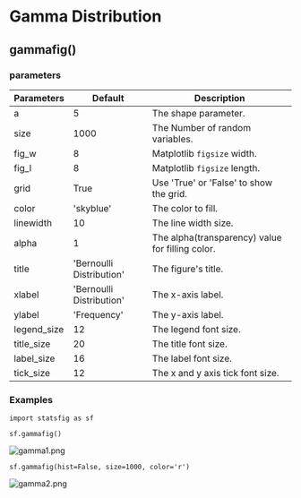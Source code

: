 # Gamma Distribution

## gammafig()    

### parameters

| Parameters  | Default                  | Description                                      |
| ----------- | ------------------------ | ------------------------------------------------ |
| a           | 5                        | The shape parameter.                             |
| size        | 1000                     | The Number of random variables.                  |
| fig_w       | 8                        | Matplotlib `figsize` width.                      |
| fig_l       | 8                        | Matplotlib `figsize` length.                     |
| grid        | True                     | Use 'True' or 'False' to show the grid.          |
| color       | 'skyblue'                | The color to fill.                               |
| linewidth   | 10                       | The line width size.                             |
| alpha       | 1                        | The alpha(transparency) value for filling color. |
| title       | 'Bernoulli Distribution' | The figure's title.                              |
| xlabel      | 'Bernoulli Distribution' | The x-axis label.                                |
| ylabel      | 'Frequency'              | The y-axis label.                                |
| legend_size | 12                       | The legend font size.                            |
| title_size  | 20                       | The title font size.                             |
| label_size  | 16                       | The label font size.                             |
| tick_size   | 12                       | The x and y axis tick font size.                 |

### Examples

    import statsfig as sf
    
    sf.gammafig()

![gamma1.png](https://raw.githubusercontent.com/shinokada/statsfig/master/image/gamma1.png)

```
sf.gammafig(hist=False, size=1000, color='r')
```

![gamma2.png](https://raw.githubusercontent.com/shinokada/statsfig/master/image/gamma2.png)